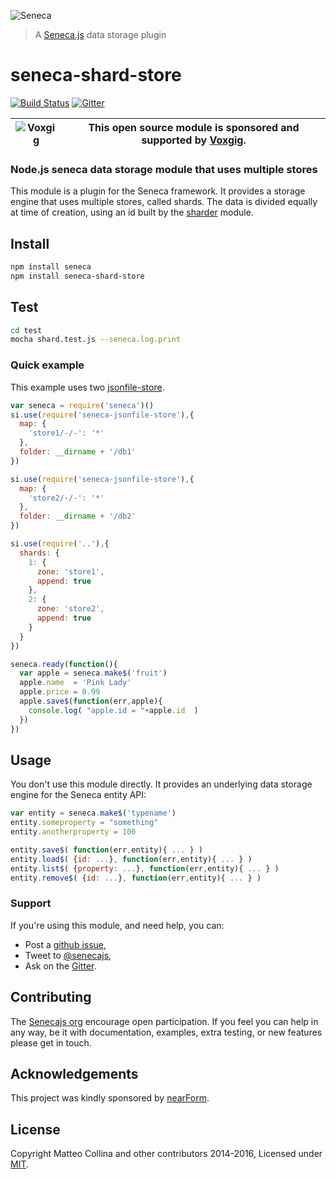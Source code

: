 ![Seneca](http://senecajs.org/files/assets/seneca-logo.png)
> A [Seneca.js][] data storage plugin

# seneca-shard-store
[![Build Status][travis-badge]][travis-url]
[![Gitter][gitter-badge]][gitter-url]

| ![Voxgig](https://www.voxgig.com/res/img/vgt01r.png) | This open source module is sponsored and supported by [Voxgig](https://www.voxgig.com). |
|---|---|

### Node.js seneca data storage module that uses multiple stores

This module is a plugin for the Seneca framework. It provides a
storage engine that uses multiple stores, called shards.
The data is divided equally at time of creation, using an id
built by the [sharder](http://npm.im/sharder) module.

## Install

```sh
npm install seneca
npm install seneca-shard-store
```
## Test

```bash
cd test
mocha shard.test.js --seneca.log.print
```
### Quick example

This example uses two
[jsonfile-store](https://github.com/rjrodger/seneca-jsonfile-store).

```JavaScript
var seneca = require('seneca')()
si.use(require('seneca-jsonfile-store'),{
  map: {
    'store1/-/-': '*'
  },
  folder: __dirname + '/db1'
})

si.use(require('seneca-jsonfile-store'),{
  map: {
    'store2/-/-': '*'
  },
  folder: __dirname + '/db2'
})

si.use(require('..'),{
  shards: {
    1: {
      zone: 'store1',
      append: true
    },
    2: {
      zone: 'store2',
      append: true
    }
  }
})

seneca.ready(function(){
  var apple = seneca.make$('fruit')
  apple.name  = 'Pink Lady'
  apple.price = 0.99
  apple.save$(function(err,apple){
    console.log( "apple.id = "+apple.id  )
  })
})
```

## Usage

You don't use this module directly. It provides an underlying data storage engine for the Seneca entity API:

```JavaScript
var entity = seneca.make$('typename')
entity.someproperty = "something"
entity.anotherproperty = 100

entity.save$( function(err,entity){ ... } )
entity.load$( {id: ...}, function(err,entity){ ... } )
entity.list$( {property: ...}, function(err,entity){ ... } )
entity.remove$( {id: ...}, function(err,entity){ ... } )
```


### Support

If you're using this module, and need help, you can:

- Post a [github issue][],
- Tweet to [@senecajs][],
- Ask on the [Gitter][gitter-url].




## Contributing
The [Senecajs org][] encourage open participation. If you feel you can help in any way, be it with
documentation, examples, extra testing, or new features please get in touch.

## Acknowledgements

This project was kindly sponsored by [nearForm](http://nearform.com).

## License
Copyright Matteo Collina and other contributors 2014-2016, Licensed under [MIT][].


[travis-badge]: https://travis-ci.org/senecajs-labs/seneca-shard-store.svg
[travis-url]: https://travis-ci.org/senecajs-labs/seneca-shard-store
[gitter-badge]: https://badges.gitter.im/Join%20Chat.svg
[gitter-url]: https://gitter.im/senecajs/seneca

[MIT]: ./LICENSE
[Senecajs org]: https://github.com/senecajs/
[senecajs.org]: http://senecajs.org/
[Seneca.js]: https://www.npmjs.com/package/seneca
[github issue]: https://github.com/senecajs/seneca-shard-store/issues
[@senecajs]: http://twitter.com/senecajs
